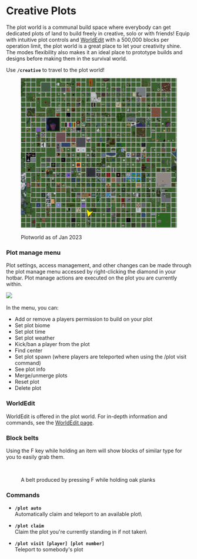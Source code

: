 # Creative Plots

The plot world is a communal build space where everybody can get dedicated plots of land to build freely in creative, solo or with friends! Equip with intuitive plot controls and [WorldEdit](../general/misc./worldedit.md) with a 500,000 blocks per operation limit, the plot world is a great place to let your creativity shine. The modes flexibility also makes it an ideal place to prototype builds and designs before making them in the survival world.

Use **`/creative`** to travel to the plot world!

<figure><img src="../.gitbook/assets/image (18).png" alt=""><figcaption><p>Plotworld as of Jan 2023</p></figcaption></figure>

### Plot manage menu

Plot settings, access management, and other changes can be made through the plot manage menu accessed by right-clicking the diamond in your hotbar. Plot manage actions are executed on the plot you are currently within.

![](../.gitbook/assets/plotmanager.png)

In the menu, you can:

* Add or remove a players permission to build on your plot
* Set plot biome
* Set plot time
* Set plot weather
* Kick/ban a player from the plot
* Find center
* Set plot spawn (where players are teleported when using the /plot visit command)
* See plot info
* Merge/unmerge plots
* Reset plot
* Delete plot

### WorldEdit

WorldEdit is offered in the plot world. For in-depth information and commands, see the [WorldEdit page](../general/misc./worldedit.md).

### Block belts

Using the F key while holding an item will show blocks of similar type for you to easily grab them.

<div align="left"><figure><img src="../.gitbook/assets/belt1.png" alt=""><figcaption><p>A belt produced by pressing F while holding oak planks</p></figcaption></figure></div>

### Commands

* **`/plot auto`**\
  Automatically claim and teleport to an available plot\

* **`/plot claim`**\
  Claim the plot you're currently standing in if not taken\

* **`/plot visit [player] [plot number]`**\
  Teleport to somebody's plot
